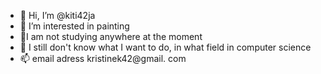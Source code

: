 - 👋 Hi, I’m @kiti42ja
- 👀 I’m interested in painting
- 🌱I am not studying anywhere at the moment
- 💞️ I still don't know what I want to do, in what field in computer science
- 📫 email adress kristinek42@gmail. com

<!---
kiti42ja/kiti42ja is a ✨ special ✨ repository because its `README.md` (this file) appears on your GitHub profile.
You can click the Preview link to take a look at your changes.
--->
